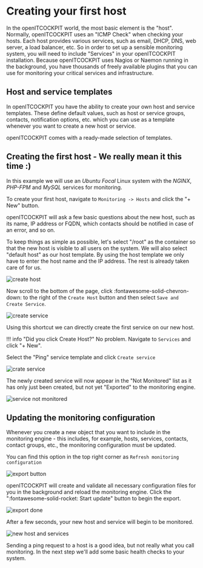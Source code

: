 # Creating your first host

In the openITCOCKPIT world, the most basic element is the "host". Normally, openITCOCKPIT uses an "ICMP Check" when checking your hosts. Each host provides various services, such as email, DHCP, DNS, web server, a load balancer, etc. So in order to set up a sensible monitoring system, you will need to include "Services" in your openITCOCKPIT installation. Because openITCOCKPIT uses Nagios or Naemon running in the background, you have thousands of freely available plugins that you can use for monitoring your critical services and infrastructure.

## Host and service templates

In openITCOCKPIT you have the ability to create your own host and service templates. These define default values, such as host or service groups, contacts, notification options, etc. which you can use as a template whenever you want to create a new host or service.

openITCOCKPIT comes with a ready-made selection of templates.

## Creating the first host - We really mean it this time :)

In this example we will use an *Ubuntu Focal* Linux system with the *NGINX*, *PHP-FPM* and *MySQL* services for monitoring.

To create your first host, navigate to `Monitoring -> Hosts` and click the "+
New" button.

openITCOCKPIT will ask a few basic questions about the new host, such as its name, IP address or FQDN, which contacts should be notified in case of an error, and so on.

To keep things as simple as possible, let's select "/root" as the container so that the new host is visible to all users on the system. We will also select "default host" as our host template. By using the host template we only have to enter the host name and the IP address. The rest is already taken care of for us.

![create host](/images/openITCOCKPIT-Create-Host.png)

Now scroll to the bottom of the page, click :fontawesome-solid-chevron-down: to the right of the `Create Host` button and then select `Save and Create Service`.

![create service](/images/create-host-and-service.png)

Using this shortcut we can directly create the first service on our new host.

!!! info "Did you click Create Host?"
    No problem. Navigate to `Services` and click "+ New".

Select the "Ping" service template and click `Create service`

![crate service](/images/openITCOCKPIT-Create-Service.png)

The newly created service will now appear in the "Not Monitored" list as it has only just been created, but not yet "Exported" to the monitoring engine.

![service not monitored](/images/service-not-monitored.png)

## Updating the monitoring configuration

Whenever you create a new object that you want to include in the monitoring engine - this includes, for example, hosts, services, contacts, contact groups, etc., the monitoring configuration must be updated.

You can find this option in the top right corner as `Refresh monitoring configuration`

![export button](/images/openITCOCKPIT-Refresh-Monitoring-Config.png)

openITCOCKPIT will create and validate all necessary configuration files for you in the background and reload the monitoring engine. Click the ":fontawesome-solid-rocket: Start update" button to begin the export.

![export done](/images/openITCOCKPIT-Refresh-Monitoring-Config-Done.png)

After a few seconds, your new host and service will begin to be monitored.

![new host and services](/images/openITCOCKPIT-New-Host-And-Service-Monitoring.png)

Sending a ping request to a host is a good idea, but not really what you call monitoring. In the next step we'll add some basic health checks to your system.
